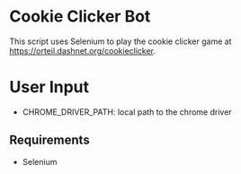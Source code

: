 # Cookie Clicker Bot

This script uses Selenium to play the cookie clicker game at https://orteil.dashnet.org/cookieclicker.

# User Input
- CHROME_DRIVER_PATH: local path to the chrome driver


## Requirements
- Selenium
